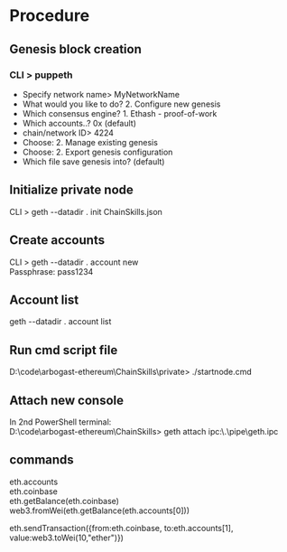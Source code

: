 # Procedure

## Genesis block creation 
### CLI > puppeth
* Specify network name> MyNetworkName
* What would you like to do? 2. Configure new genesis 
* Which consensus engine? 1. Ethash - proof-of-work
* Which accounts..? 0x (default)
* chain/network ID> 4224
* Choose: 2. Manage existing genesis 
* Choose: 2. Export genesis configuration
* Which file save genesis into? (default)

## Initialize private node 
CLI > geth --datadir . init ChainSkills.json

## Create accounts 
CLI > geth --datadir . account new  
Passphrase: pass1234  

## Account list 
geth --datadir . account list 

## Run cmd script file
D:\code\arbogast-ethereum\ChainSkills\private> ./startnode.cmd

## Attach new console  
In 2nd PowerShell terminal:  
D:\code\arbogast-ethereum\ChainSkills> geth attach ipc:\\.\pipe\geth.ipc 

## commands 
eth.accounts  
eth.coinbase  
eth.getBalance(eth.coinbase)
web3.fromWei(eth.getBalance(eth.accounts[0])) 

eth.sendTransaction({from:eth.coinbase, to:eth.accounts[1], value:web3.toWei(10,"ether")})
